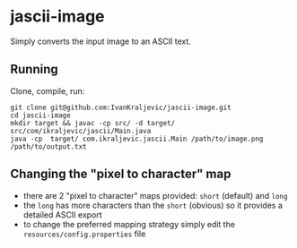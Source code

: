# jascii-image
Simply converts the input image to an ASCII text.

## Running
Clone, compile, run:
```
git clone git@github.com:IvanKraljevic/jascii-image.git
cd jascii-image
mkdir target && javac -cp src/ -d target/ src/com/ikraljevic/jascii/Main.java
java -cp  target/ com.ikraljevic.jascii.Main /path/to/image.png /path/to/output.txt
```

## Changing the "pixel to character" map
- there are 2 "pixel to character" maps provided: `short` (default) and `long`
- the `long` has more characters than the `short` (obvious) so it provides a detailed ASCII export
- to change the preferred mapping strategy simply edit the `resources/config.properties` file

